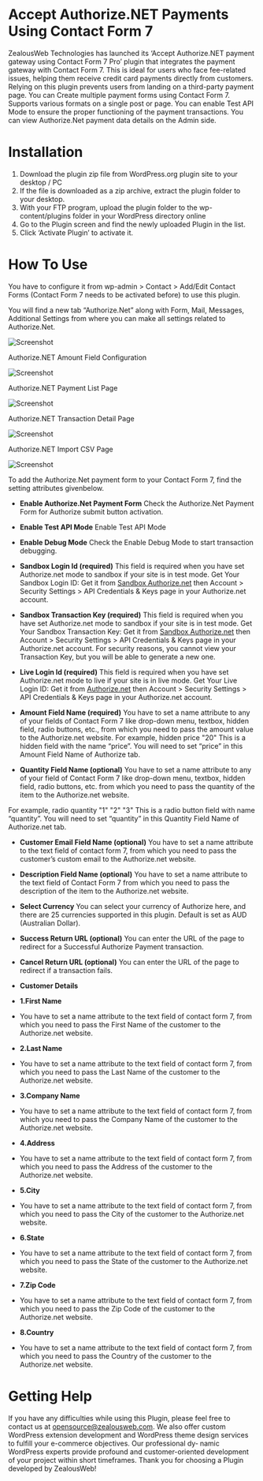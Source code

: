 # Accept Authorize.NET Payments Using Contact Form 7
ZealousWeb Technologies has launched its ‘Accept Authorize.NET payment gateway using Contact Form 7 Pro’ plugin that integrates the payment gateway with Contact Form 7. This is ideal for users who face fee-related issues, helping them receive credit card payments directly from customers. Relying on this plugin prevents users from landing on a third-party payment page.
You can Create multiple payment forms using Contact Form 7.
Supports various formats on a single post or page.
You can enable Test API Mode to ensure the proper functioning of the payment transactions.
You can view Authorize.Net payment data details on the Admin side.

# Installation
1. Download the plugin zip file from WordPress.org plugin site to your desktop / PC
2. If the file is downloaded as a zip archive, extract the plugin folder to your desktop.
3. With your FTP program, upload the plugin folder to the wp-content/plugins folder in your WordPress directory online
4. Go to the Plugin screen and find the newly uploaded Plugin in the list.
5. Click ‘Activate Plugin’ to activate it.

# How To Use

You have to configure it from wp-admin > Contact > Add/Edit Contact Forms (Contact Form 7 needs to be activated before) to use this plugin.

You will find a new tab “Authorize.Net” along with Form, Mail, Messages, Additional Settings from where you can make all settings related to Authorize.Net.

![Screenshot](resources/img/image-1.png)

Authorize.NET Amount Field Configuration

![Screenshot](resources/img/image-2.png)

Authorize.NET Payment List Page

![Screenshot](resources/img/image-3.png)

Authorize.NET Transaction Detail Page

![Screenshot](resources/img/image-4.png)

Authorize.NET Import CSV Page

![Screenshot](resources/img/image-5.png)

To add the Authorize.Net payment form to your Contact Form 7, find the setting attributes givenbelow.

- **Enable Authorize.Net Payment Form**
 Check the Authorize.Net Payment Form for Authorize submit button activation.
 
 - **Enable Test API Mode**
 Enable Test API Mode
 
  - **Enable Debug Mode**
 Check the Enable Debug Mode to start transaction debugging.
 
  - **Sandbox Login Id (required)**
 This field is required when you have set Authorize.net mode to sandbox if your site is in test mode.
 Get Your Sandbox Login ID:
 Get it from [Sandbox Authorize.net](https://sandbox.authorize.net/) then Account > Security Settings > API Credentials & Keys page in your Authorize.net account.
 
  - **Sandbox Transaction Key (required)**
 This field is required when you have set Authorize.net mode to sandbox if your site is in test mode.
 Get Your Sandbox Transaction Key:
 Get it from [Sandbox Authorize.net](https://sandbox.authorize.net/) then Account > Security Settings > API Credentials & Keys page in your Authorize.net account. For security reasons, you cannot view your Transaction Key, but you will be able to generate a new one.

  - **Live Login Id (required)**
 This field is required when you have set Authorize.net mode to live if your site is in live mode.
 Get Your Live Login ID:
Get it from [Authorize.net](https://www.authorize.net/) then Account > Security Settings > API Credentials & Keys
page in your Authorize.net account.

 - **Amount Field Name (required)**
 You have to set a name attribute to any of your fields of Contact Form 7 like drop-down menu, textbox, hidden field, radio buttons, etc., from which you need to pass the amount value to the Authorize.net website.
 For example, hidden price "20" This is a hidden field with the name “price”. You will need to set “price” in this Amount Field Name of Authorize tab.

- **Quantity Field Name (optional)**
 You have to set a name attribute to any of your field of Contact Form 7 like drop-down menu, textbox, hidden field, radio buttons, etc. from which you need to pass the quantity of the item to the Authorize.net website.
 
 For example, radio quantity "1" "2" "3" This is a radio button field with name “quantity”. You will need to set “quantity” in this Quantity Field Name of Authorize.net tab.
 
 - **Customer Email Field Name (optional)**
 You have to set a name attribute to the text field of contact form 7, from which you need to pass the customer’s custom email to the Authorize.net website.

 - **Description Field Name (optional)**
 You have to set a name attribute to the text field of Contact Form 7 from which you need to pass the description of the item to the Authorize.net website.
 
 - **Select Currency**
 You can select your currency of Authorize here, and there are 25 currencies supported in this plugin. Default is set as AUD (Australian Dollar).
 
 - **Success Return URL (optional)**
 You can enter the URL of the page to redirect for a Successful Authorize Payment transaction.
 
  - **Cancel Return URL (optional)**
 You can enter the URL of the page to redirect if a transaction fails.
 
   - **Customer Details**
 - **1.First Name**
  - You have to set a name attribute to the text field of contact form 7, from which you need to pass the First Name of the customer to the Authorize.net website. 

- **2.Last Name**
 - You have to set a name attribute to the text field of contact form 7, from which you need to pass the Last Name of the customer to the Authorize.net website.

- **3.Company Name**
 - You have to set a name attribute to the text field of contact form 7, from which you need to pass the Company Name of the customer to the Authorize.net website.

- **4.Address**
 - You have to set a name attribute to the text field of contact form 7, from which you need to pass the Address of the customer to the Authorize.net website.

- **5.City**
 - You have to set a name attribute to the text field of contact form 7, from which you need to pass the City of the customer to the Authorize.net website.

- **6.State**
 - You have to set a name attribute to the text field of contact form 7, from which you need to pass the State of the customer to the Authorize.net website.

- **7.Zip Code**
 - You have to set a name attribute to the text field of contact form 7, from which you need to pass the Zip Code of the customer to the Authorize.net website.

- **8.Country**
 - You have to set a name attribute to the text field of contact form 7, from which you need to pass the Country of the customer to the Authorize.net website.

# Getting Help

If you have any difficulties while using this Plugin, please feel free to contact us at opensource@zealousweb.com. We also offer custom WordPress extension development and WordPress theme design services to fulfill your e-commerce objectives. Our professional dy‐ namic WordPress experts provide profound and customer-oriented development of your project within short timeframes. Thank you for choosing a Plugin developed by ZealousWeb!
